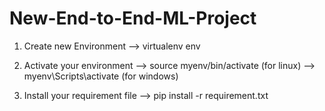 # New-End-to-End-ML-Project

1. Create new Environment
--> virtualenv env

2. Activate your environment
--> source myenv/bin/activate (for linux)
--> myenv\Scripts\activate (for windows)

2. Install your requirement file
--> pip install -r requirement.txt